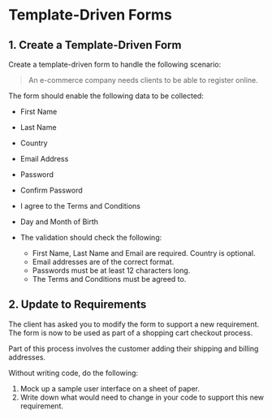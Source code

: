 # Template-Driven Forms

## 1. Create a Template-Driven Form

Create a template-driven form to handle the following scenario:

> An e-commerce company needs clients to be able to register online.

The form should enable the following data to be collected:

- First Name
- Last Name
- Country
- Email Address
- Password
- Confirm Password
- I agree to the Terms and Conditions
- Day and Month of Birth

- The validation should check the following:
  - First Name, Last Name and Email are required. Country is optional.
  - Email addresses are of the correct format.
  - Passwords must be at least 12 characters long.
  - The Terms and Conditions must be agreed to.

## 2. Update to Requirements

The client has asked you to modify the form to support a new requirement. The form is now to be used as part of a shopping cart checkout process.

Part of this process involves the customer adding their shipping and billing addresses.

Without writing code, do the following:

1. Mock up a sample user interface on a sheet of paper.
2. Write down what would need to change in your code to support this new requirement.
